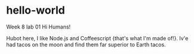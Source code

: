 # hello-world
Week 8 lab 01
Hi Humans!

Hubot here, I like Node.js and Coffeescript {that's what I'm made of!}.
Iv'e had tacos on the moon and find them far superior to Earth tacos.
